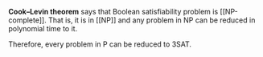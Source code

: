 **Cook–Levin theorem** says that Boolean satisfiability problem is [[NP-complete]]. That is, it is in [[NP]] and any problem in NP can be reduced in polynomial time to it.

Therefore, every problem in P can be reduced to 3SAT.